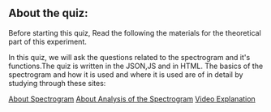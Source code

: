 ## About the quiz:

Before starting this quiz, Read the following the materials for the theoretical part of this experiment.

In this quiz, we will ask the questions related to the spectrogram and it's functions.The quiz is written in the JSON,JS and in HTML.
The basics of the spectrogram and how it is used and where it is used are of in detail by studying through these sites:

[About Spectrogram](https://en.wikipedia.org/wiki/Spectrogram)
[About Analysis of the Spectrogram](https://people.uwec.edu/walkerjs/DSP/spectrogram_analysis.htm)
[Video Explanation](https://www.youtube.com/watch?v=Gg4IHbiITd0)
